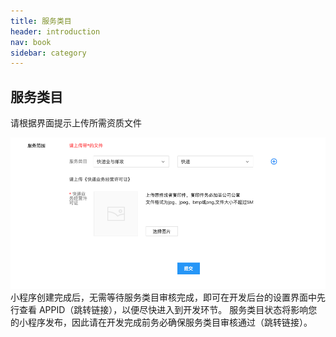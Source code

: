 ```yaml
---
title: 服务类目
header: introduction
nav: book
sidebar: category
---
```


## 服务类目


请根据界面提示上传所需资质文件

![图片](../../img/introduction/register/4.1.png)
小程序创建完成后，无需等待服务类目审核完成，即可在开发后台的设置界面中先行查看 APPID（跳转链接），以便尽快进入到开发环节。
服务类目状态将影响您的小程序发布，因此请在开发完成前务必确保服务类目审核通过（跳转链接）。
